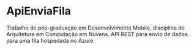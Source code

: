 # ApiEnviaFila
Trabalho de pós-graduação em Desenvolvimento Mobile, disciplina de Arquitetura em Computação em Nuvens. API REST para envio de dados para uma fila hospedada no Azure.
